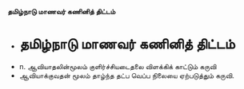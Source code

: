 **தமிழ்நாடு மாணவர் கணினித் திட்டம்**
- # தமிழ்நாடு மாணவர் கணினித் திட்டம்
- n. ஆவியாதலின்மூலம் குளிர்ச்சியடைதலை விளக்கிக் காட்டும் கருவி
- ஆவியாக்குவதன் மூலம் தாழ்ந்த தட்ப வெப்ப நிலையை ஏற்படுத்தும் கருவி.

